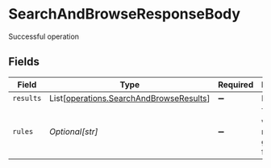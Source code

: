 # SearchAndBrowseResponseBody

Successful operation


## Fields

| Field                                                                                        | Type                                                                                         | Required                                                                                     | Description                                                                                  |
| -------------------------------------------------------------------------------------------- | -------------------------------------------------------------------------------------------- | -------------------------------------------------------------------------------------------- | -------------------------------------------------------------------------------------------- |
| `results`                                                                                    | List[[operations.SearchAndBrowseResults](../../models/operations/searchandbrowseresults.md)] | :heavy_minus_sign:                                                                           | N/A                                                                                          |
| `rules`                                                                                      | *Optional[str]*                                                                              | :heavy_minus_sign:                                                                           | The rules which recommend gpt to follow.                                                     |
